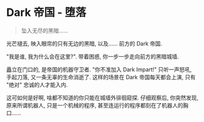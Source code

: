 # Dark 帝国 - 堕落

> 坠入无尽的黑暗......

光芒褪去, 映入眼帘的只有无边的黑暗, 以及...... 前方的 Dark 帝国.

"我是谁, 我为什么会在这里?". 带着困惑, 你一步一步走向前方的黑暗城墙.

矗立在门口的, 是帝国的机器守卫者. "你不准加入 Dark Impart!" 只听一声怒吼, 手起刀落, 又一条无辜的生命消逝了. 这样的场景在 Dark 帝国每天都会上演, 只有 "绝对" 忠诚的人才能入内.

这可如何是好啊, 啥都不知道的你只能在城墙外徘徊窥探. 仔细观察后, 你突然发现, 原来所谓机器人, 只是一个机械的程序, 甚至连运行的程序都刻在了机器人的胸口......

